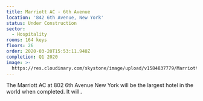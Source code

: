 ```yaml
---
title: Marriott AC - 6th Avenue
location: '842 6th Avenue, New York'
status: Under Construction
sector:
  - Hospitality
rooms: 164 keys
floors: 26
order: 2020-03-20T15:53:11.940Z
completion: Q1 2020
image: >-
  https://res.cloudinary.com/skystone/image/upload/v1584837779/Marriott_6th_Ave_Render_2_ifwtrb.jpg
---
```

The Marriott AC at 802 6th Avenue New York will be the largest hotel in the world when completed. It will..
